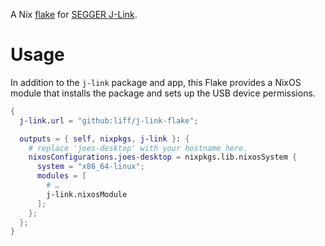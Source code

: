 A Nix [flake](https://nixos.wiki/wiki/Flakes) for [SEGGER J-Link](https://www.segger.com/downloads/jlink/).

# Usage

In addition to the `j-link` package and app, this Flake provides a
NixOS module that installs the package and sets up the USB device 
permissions.

```nix
{
  j-link.url = "github:liff/j-link-flake";

  outputs = { self, nixpkgs, j-link }: {
    # replace 'joes-desktop' with your hostname here.
    nixosConfigurations.joes-desktop = nixpkgs.lib.nixosSystem {
      system = "x86_64-linux";
      modules = [
        # …
        j-link.nixosModule
      ];
    };
  };
}
```
